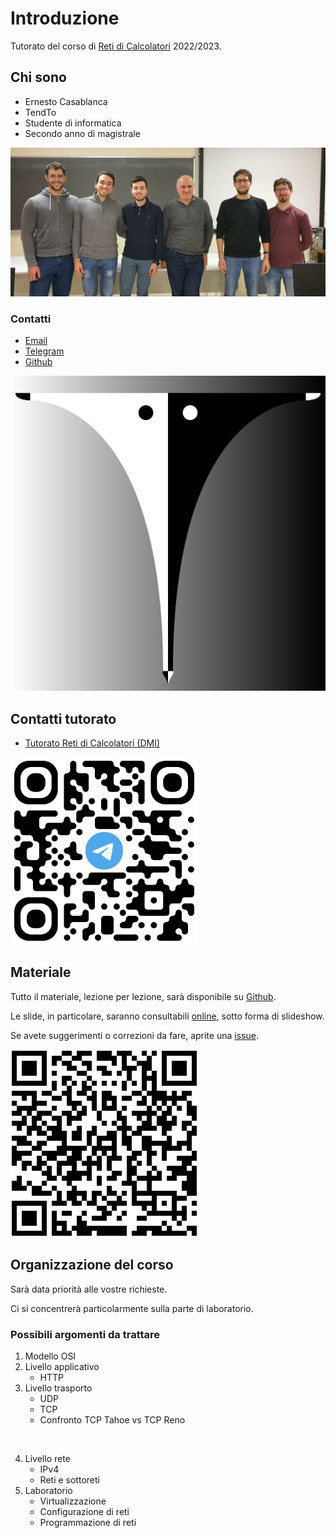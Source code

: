 # Introduzione

Tutorato del corso di [Reti di Calcolatori](http://web.dmi.unict.it/corsi/l-31/insegnamenti?seuid=EF0D54F4-9429-4853-A10C-355A2FD9C3A1) 2022/2023.

<!-- New section -->

## Chi sono

<div class="cols">

- Ernesto Casablanca
- TendTo
- Studente di informatica
- Secondo anno di magistrale

![Tend](./img/P2P.jpg)

</div>

<!-- New subsection -->

### Contatti

<div class="cols">

- [Email](mailto:casablancaernesto@gmail.com)
- [Telegram](https://t.me/TendTo)
- [Github](https://github.com/TendTo)

![Tend](./img/Tend.svg)

</div>

<!-- New section -->

## Contatti tutorato

<div class="cols">

- [Tutorato Reti di Calcolatori (DMI)](https://t.me/+atIlrFYsi3I5NDc8)

<img src="./img/telegram_group.jpg" width="300px"/></img>

</div>

<!-- New section -->

## Materiale

<div class="cols">

<div>

Tutto il materiale, lezione per lezione, sarà disponibile su [Github](https://github.com/TendTo/Tutorato-Reti-di-Calcolatori).

Le slide, in particolare, saranno consultabili [online](https://tendto.github.io/Tutorato-Reti-di-Calcolatori), sotto forma di slideshow.

<!-- .element: class="fragment" -->

Se avete suggerimenti o correzioni da fare, aprite una [issue](https://github.com/TendTo/Tutorato-Reti-di-Calcolatori/issues).

<!-- .element: class="fragment" -->

</div>

![Github](./img/github.png)

</div>

<!-- New section -->

## Organizzazione del corso

Sarà data priorità alle vostre richieste.

Ci si concentrerà particolarmente sulla parte di laboratorio.

<!-- .element: class="fragment" data-fragment-index="1" -->

<!-- New subsection -->

### Possibili argomenti da trattare

<div class="cols">

1. Modello OSI
2. Livello applicativo
   - HTTP
3. Livello trasporto
   - UDP
   - TCP
   - Confronto TCP Tahoe vs TCP Reno

<br/>

4. Livello rete
   - IPv4
   - Reti e sottoreti
5. Laboratorio
   - Virtualizzazione
   - Configurazione di reti
   - Programmazione di reti

</div>
